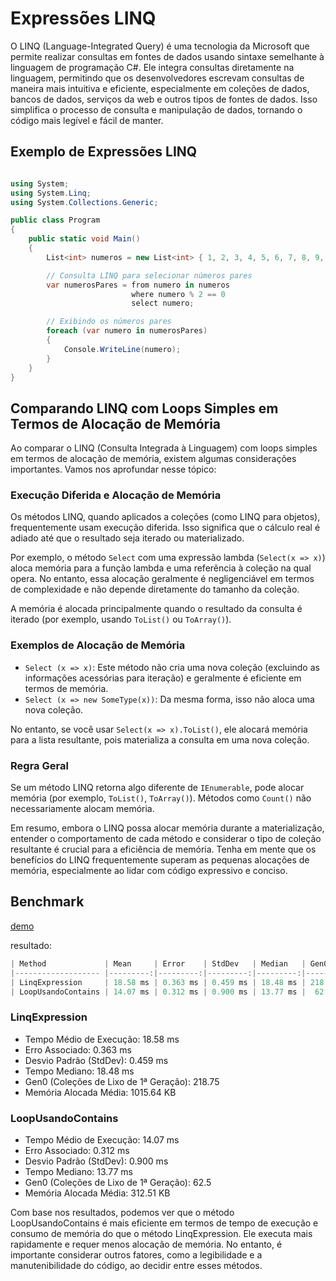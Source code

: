 # Expressões LINQ

O LINQ (Language-Integrated Query) é uma tecnologia da Microsoft que permite realizar consultas em fontes de dados usando sintaxe semelhante à linguagem de programação C#. Ele integra consultas diretamente na linguagem, permitindo que os desenvolvedores escrevam consultas de maneira mais intuitiva e eficiente, especialmente em coleções de dados, bancos de dados, serviços da web e outros tipos de fontes de dados. Isso simplifica o processo de consulta e manipulação de dados, tornando o código mais legível e fácil de manter.

## Exemplo de Expressões LINQ

```csharp

using System;
using System.Linq;
using System.Collections.Generic;

public class Program
{
    public static void Main()
    {
        List<int> numeros = new List<int> { 1, 2, 3, 4, 5, 6, 7, 8, 9, 10 };

        // Consulta LINQ para selecionar números pares
        var numerosPares = from numero in numeros
                           where numero % 2 == 0
                           select numero;

        // Exibindo os números pares
        foreach (var numero in numerosPares)
        {
            Console.WriteLine(numero);
        }
    }
}
```

## Comparando LINQ com Loops Simples em Termos de Alocação de Memória

Ao comparar o LINQ (Consulta Integrada à Linguagem) com loops simples em termos de alocação de memória, existem algumas considerações importantes. Vamos nos aprofundar nesse tópico:

### Execução Diferida e Alocação de Memória

Os métodos LINQ, quando aplicados a coleções (como LINQ para objetos), frequentemente usam execução diferida. Isso significa que o cálculo real é adiado até que o resultado seja iterado ou materializado.

Por exemplo, o método `Select` com uma expressão lambda (`Select(x => x)`) aloca memória para a função lambda e uma referência à coleção na qual opera. No entanto, essa alocação geralmente é negligenciável em termos de complexidade e não depende diretamente do tamanho da coleção.

A memória é alocada principalmente quando o resultado da consulta é iterado (por exemplo, usando `ToList()` ou `ToArray()`).

### Exemplos de Alocação de Memória

- `Select (x => x)`: Este método não cria uma nova coleção (excluindo as informações acessórias para iteração) e geralmente é eficiente em termos de memória.
- `Select (x => new SomeType(x))`: Da mesma forma, isso não aloca uma nova coleção.

No entanto, se você usar `Select(x => x).ToList()`, ele alocará memória para a lista resultante, pois materializa a consulta em uma nova coleção.

### Regra Geral

Se um método LINQ retorna algo diferente de `IEnumerable`, pode alocar memória (por exemplo, `ToList()`, `ToArray()`). Métodos como `Count()` não necessariamente alocam memória.

Em resumo, embora o LINQ possa alocar memória durante a materialização, entender o comportamento de cada método e considerar o tipo de coleção resultante é crucial para a eficiência de memória. Tenha em mente que os benefícios do LINQ frequentemente superam as pequenas alocações de memória, especialmente ao lidar com código expressivo e conciso.

## Benchmark

[demo](../demos/demo_linq_benchmark/)

resultado:

```powershell
| Method             | Mean     | Error    | StdDev   | Median   | Gen0     | Allocated  |
|------------------- |---------:|---------:|---------:|---------:|---------:|-----------:|
| LinqExpression     | 18.58 ms | 0.363 ms | 0.459 ms | 18.48 ms | 218.7500 | 1015.64 KB |
| LoopUsandoContains | 14.07 ms | 0.312 ms | 0.900 ms | 13.77 ms |  62.5000 |  312.51 KB |
```

### LinqExpression

- Tempo Médio de Execução: 18.58 ms
- Erro Associado: 0.363 ms
- Desvio Padrão (StdDev): 0.459 ms
- Tempo Mediano: 18.48 ms
- Gen0 (Coleções de Lixo de 1ª Geração): 218.75
- Memória Alocada Média: 1015.64 KB

### LoopUsandoContains

- Tempo Médio de Execução: 14.07 ms
- Erro Associado: 0.312 ms
- Desvio Padrão (StdDev): 0.900 ms
- Tempo Mediano: 13.77 ms
- Gen0 (Coleções de Lixo de 1ª Geração): 62.5
- Memória Alocada Média: 312.51 KB

Com base nos resultados, podemos ver que o método LoopUsandoContains é mais eficiente em termos de tempo de execução e consumo de memória do que o método LinqExpression. Ele executa mais rapidamente e requer menos alocação de memória. No entanto, é importante considerar outros fatores, como a legibilidade e a manutenibilidade do código, ao decidir entre esses métodos.
